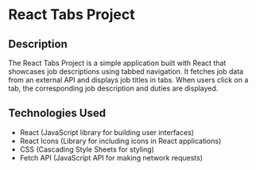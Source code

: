 # React Tabs Project

## Description

The React Tabs Project is a simple application built with React that showcases job descriptions using tabbed navigation. It fetches job data from an external API and displays job titles in tabs. When users click on a tab, the corresponding job description and duties are displayed.

## Technologies Used

- React (JavaScript library for building user interfaces)
- React Icons (Library for including icons in React applications)
- CSS (Cascading Style Sheets for styling)
- Fetch API (JavaScript API for making network requests)